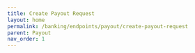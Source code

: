 ```yaml
---
title: Create Payout Request
layout: home
permalink: /banking/endpoints/payout/create-payout-request
parent: Payout
nav_order: 1
---
```

